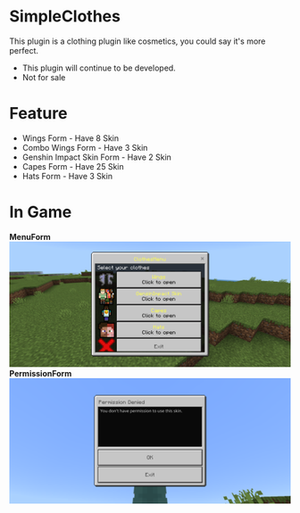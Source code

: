# SimpleClothes
This plugin is a clothing plugin like cosmetics, you could say it's more perfect.
- This plugin will continue to be developed.
- Not for sale

# Feature
- Wings Form - Have 8 Skin
- Combo Wings Form - Have 3 Skin
- Genshin Impact Skin Form - Have 2 Skin
- Capes Form - Have 25 Skin
- Hats Form - Have 3 Skin

# In Game
**MenuForm**
![MENU](https://raw.githubusercontent.com/VsrStudio/SimpleClothes/refs/heads/main/Image/Screenshot_20250122-162652.png)
**PermissionForm**
![PFORM](https://raw.githubusercontent.com/VsrStudio/SimpleClothes/refs/heads/main/Image/Screenshot_20250122-163032.png)
